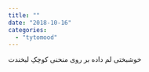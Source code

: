 ```yaml
---
title: ""
date: "2018-10-16"
categories: 
  - "tytomood"
---
```


خوشبختی لم داده بر روی منحنی کوچکِ لبخندت
